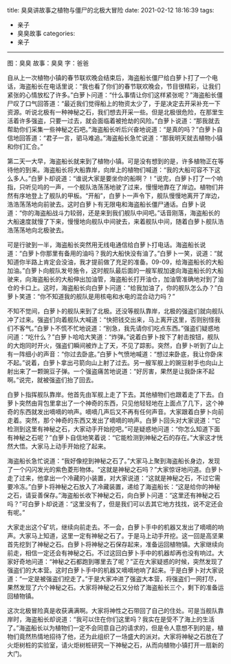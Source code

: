 title: 臭臭讲故事之植物与僵尸的北极大冒险
date: 2021-02-12 18:16:39
tags:
- 亲子
- 臭臭故事
categories:
- 亲子
---

图：臭臭
故事：臭臭
字：爸爸

自从上一次植物小镇的春节联欢晚会结束后，海盗船长僵尸给白萝卜打了一个电话，海盗船长在电话里说：“我也看了你们的春节联欢晚会，节目很精彩，让我们紧张的心情放松了许多。”白萝卜问道：“什么事情让你们这样紧张呢？”海盗船长僵尸叹了口气回答道：“最近我们觉得船上的物资太少了，于是决定去开采补充一下资源。听说北极有一种神秘之石，我们想去开采一些。但是北极很危险，在那里生活着许多强盗，只要一过去，就会面临着被抢劫的风险。”白萝卜说道：“那我就去帮助你们采集一些神秘之石吧。”海盗船长听后兴奋地说道：“是真的吗？”白萝卜自信地回答道：“君子一言，驷马难追。”海盗船长急忙说道：“那我明天就去植物小镇和你们汇合。”

第二天一大早，海盗船长就来到了植物小镇。可是没有想到的是，许多植物正在等待他的到来。海盗船长将大船靠岸，向岸上的植物们喊道：“我的大船可容不下这么多人。”白萝卜却说道：“谁说大家是要坐你的船啊？！”说完，白萝卜打了一个响指，只听见呜的一声，一个舰队浩荡荡地驶了过来，慢慢地靠在了岸边。植物们井然有序地登上了舰队的甲板。“开船”，白萝卜一声令下，舰队慢慢地离开了岸边，浩浩荡荡地向前驶去。这时白萝卜有无限电和海盗船长僵尸通话。白萝卜说道：“你的海盗船战斗力较弱，还是来到我们舰队中间吧。”话音刚落，海盗船长的大船速度就慢了下来，慢慢地向舰队中间驶去，来着舰队中间，随着白萝卜舰队浩浩荡荡地向北极驶去。

可是行驶到一半，海盗船长突然用无线电通信给白萝卜打电话。海盗船长说道：“白萝卜你那里有备用的油吗？我的大船快没有油了。”白萝卜一笑，说道：“就知道你半路上肯定会没油，我才提前做了充足的准备。09-09，给海盗船长的大船加油。”白萝卜向舰队发号施令，这时舰队最后面的一艘军舰加速向海盗船长的大船驶来，向海盗船长的大船伸出加油管，海盗船长打开油仓，加油管准确地对到了油仓的卡口上。这时，海盗船长向白萝卜问道：“给我加油了，你的舰队怎么办？”白萝卜笑道：“你不知道我的舰队是用核电和水电的混合动力吗？”

不知不觉间，白萝卜的舰队来到了北极。还没等舰队靠岸，北极的强盗们就向舰队冲了过来。强盗们向着舰队大喊道：“快把钱交出来，马上离开这里，否则别怪我们不客气。”白萝卜不慌不忙地说道：“别急，我先请你们吃点东西。”强盗们疑惑地问道：“吃什么？”白萝卜哈哈大笑道：“炸弹。”说着白萝卜按下了射击按钮，舰队的大炮同时开火，强盗们瞬间被炸上了天，不见了踪影。突然，白萝卜听到了山上有一阵细小的声音：“你过去卧底。”白萝卜气愤地喊道：“想过来卧底，我让你卧床不起。”说着，白萝卜拿出弓箭向山上射了过去。另一艘军舰上的豌豆射手也向山上射出来了一颗豌豆子弹。一个强盗痛苦地说道：“好厉害，果然是让我卧床不起啊。”说完，就被强盗们抬了回去。

白萝卜指挥舰队靠岸。他首先由军舰上走了下去。其他植物们也跟着走了下去。白萝卜突然由背包里拿出了一个神奇的东西，只见他轻轻地在上面点了几下，这个神奇的东西就发出嘀嘀的响声。嘀嘀几声后又不再有任何声音。大家跟着白萝卜向前走着。突然，那个神奇的东西又发出了嘀嘀的响声。白萝卜回头对大家说道：“它检测到这里有神秘之石，大家动手开始挖吧。”可是疑惑地问道：“你怎么知道下面有神秘之石呢？”白萝卜自信地笑着说：“它能检测到神秘之石的存在。”大家这才恍然大悟。大家马上动手开始挖了起来。

海盗船长急忙说道：“我好像挖到神秘之石了。”大家马上聚到海盗船长身边，发现了一个闪闪发光的紫色菱形物体。“这就是神秘之石吗？”大家惊讶地问道。白萝卜走了过来，他拿出一个冷藏的小装置，对大家说道：“这就是神秘之石，不过它需要冷冻。”白萝卜将神秘之石放入了冷藏装置，递给了海盗船长：“这是给你的神秘之石，请妥善保存。”海盗船长收下神秘之石，向白萝卜问道：“这里还有神秘之石吗？”可白萝卜却说道：“这里没有了，但是我们可以去其它地方找找，说不定还会有呢。”

大家走出这个矿坑，继续向前走去。不一会，白萝卜手中的机器又发出了嘀嘀的响声。大家马上知道，这里一定有神秘之石了。于是马上动手开挖。这一回是高坚果首先挖到了神秘之石。白萝卜将神秘之石保存起来，准备运回植物镇。大家继续向前走，相信一定还会有神秘之石。不过这回白萝卜手中的机器却再也没有响过。大家好奇地问道：“神秘之石都跑到哪里去了呢？”正在大家疑惑的时候，突然发现了强盗们的大本营。这时白萝卜手中的机器又嘀嘀地响了起来。于是白萝卜对大家说道：“一定是被强盗们挖走了。”于是大家冲进了强盗大本营，将强盗们一网打尽，果然发现了六个神秘之石。大家将神秘之石又分给了海盗船长三个，剩下的准备运回植物镇。

这次北极冒险真是收获满满啊。大家将神性之石带回了自己的住处。可是当舰队靠岸时，海盗船长却说道：“我可以住在你们这里吗？我实在是受不了海上的生活了。”海盗船长以为植物们一定不会同意自己的请求的，但是令人意想不到的是，植物们竟然热情地招待了他，还为此组织了一场盛大的派对。大家将神秘之石放在了火炬树桩的实验室，请火炬树桩研究一下神秘之石，从而向植物小镇打开一扇新的大门。